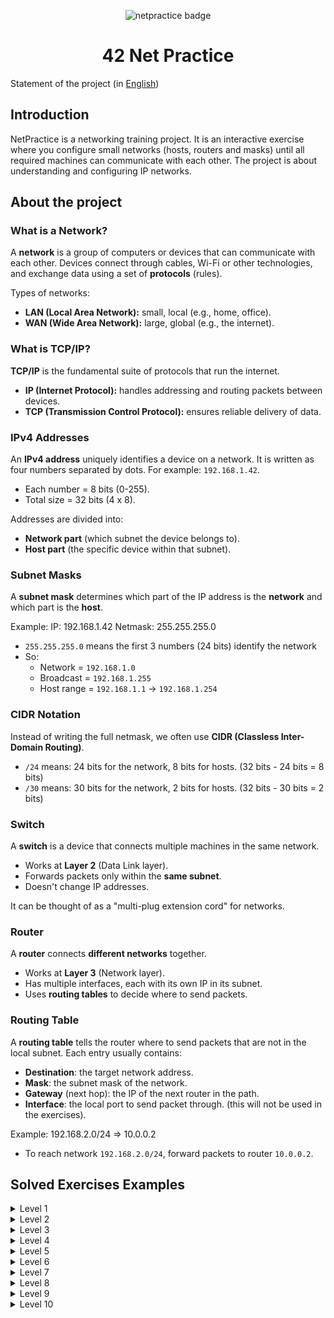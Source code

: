 <p align="center">
    <img src="https://github.com/ayogun/42-project-badges/blob/main/badges/netpracticen.png" alt="netpractice badge">
</p>

<h1 align="center">
    42 Net Practice
</h1>

Statement of the project (in [English](doc/en.subject.pdf))

## Introduction

NetPractice is a networking training project. It is an interactive exercise where you configure small networks (hosts, routers and masks) until all required machines can communicate with each other.
The project is about understanding and configuring IP networks.

## About the project

### What is a Network?

A **network** is a group of computers or devices that can communicate with each other. Devices connect through cables, Wi-Fi or other technologies, and exchange data using a set of **protocols** (rules).

Types of networks:
- **LAN (Local Area Network):** small, local (e.g., home, office).
- **WAN (Wide Area Network):** large, global (e.g., the internet).

### What is TCP/IP?

**TCP/IP** is the fundamental suite of protocols that run the internet.
- **IP (Internet Protocol):** handles addressing and routing packets between devices.
- **TCP (Transmission Control Protocol):** ensures reliable delivery of data.

### IPv4 Addresses

An **IPv4 address** uniquely identifies a device on a network. It is written as four numbers separated by dots. For example: `192.168.1.42`.

- Each number = 8 bits (0-255).
- Total size = 32 bits (4 x 8).

Addresses are divided into:
- **Network part** (which subnet the device belongs to).
- **Host part** (the specific device within that subnet).

### Subnet Masks

A **subnet mask** determines which part of the IP address is the **network** and which part is the **host**.

Example:
IP: 192.168.1.42
Netmask: 255.255.255.0

- `255.255.255.0` means the first 3 numbers (24 bits) identify the network
- So:
	- Network = `192.168.1.0`
	- Broadcast = `192.168.1.255`
	- Host range = `192.168.1.1` -> `192.168.1.254`

### CIDR Notation

Instead of writing the full netmask, we often use **CIDR (Classless Inter-Domain Routing)**.

- `/24` means: 24 bits for the network, 8 bits for hosts. (32 bits - 24 bits = 8 bits)
- `/30` means: 30 bits for the network, 2 bits for hosts. (32 bits - 30 bits = 2 bits)

### Switch

A **switch** is a device that connects multiple machines in the same network. 
- Works at **Layer 2** (Data Link layer).
- Forwards packets only within the **same subnet**.
- Doesn't change IP addresses.

It can be thought of as a "multi-plug extension cord" for networks.

### Router

A **router** connects **different networks** together.
- Works at **Layer 3** (Network layer).
- Has multiple interfaces, each with its own IP in its subnet.
- Uses **routing tables** to decide where to send packets.

### Routing Table

A **routing table** tells the router where to send packets that are not in the local subnet.
Each entry usually contains:
- **Destination**: the target network address.
- **Mask**: the subnet mask of the network.
- **Gateway** (next hop): the IP of the next router in the path.
- **Interface**: the local port to send packet through. (this will not be used in the exercises).

Example:
192.168.2.0/24 => 10.0.0.2
- To reach network `192.168.2.0/24`, forward packets to router `10.0.0.2`.

## Solved Exercises Examples

<details>
	<summary>Level 1</summary>
	<br>

![alt text](img/image1.png)
</details>

<details>
	<summary>Level 2</summary>
	<br>

![alt text](img/image2.png)
</details>

<details>
	<summary>Level 3</summary>
	<br>

![alt text](img/image3.png)
</details>

<details>
	<summary>Level 4</summary>
	<br>

![alt text](img/image4.png)
</details>

<details>
	<summary>Level 5</summary>
	<br>

![alt text](img/image5.png)
</details>

<details>
	<summary>Level 6</summary>
	<br>

![alt text](img/image6.png)
</details>

<details>
	<summary>Level 7</summary>
	<br>

![alt text](img/image7.png)
</details>

<details>
	<summary>Level 8</summary>
	<br>

![alt text](img/image8.png)
</details>

<details>
	<summary>Level 9</summary>
	<br>

![alt text](img/image9.png)
</details>

<details>
	<summary>Level 10</summary>
	<br>

![alt text](img/image10.png)
</details>